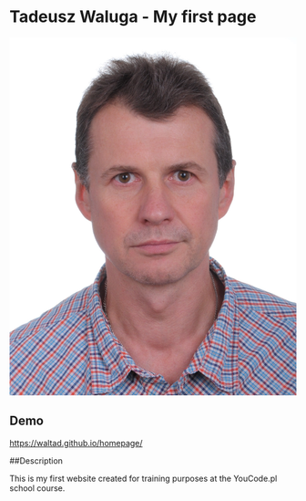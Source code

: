 # Tadeusz Waluga - My first page

![Tadek](images/my_photo.jpg)

## Demo

https://waltad.github.io/homepage/

##Description

This is my first website created for training purposes at the YouCode.pl school course.
